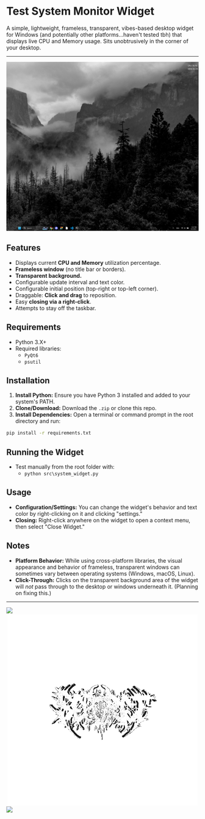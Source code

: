 # Test System Monitor Widget

A simple, lightweight, frameless, transparent, vibes-based desktop widget for Windows (and potentially other platforms...haven't tested tbh) that displays live CPU and Memory usage. Sits unobtrusively in the corner of your desktop.

---
<div>
 <img src="assets/desktop_screenshot.png" alt="Desktop Image" width="700px">
</div>

## Features

- Displays current **CPU and Memory** utilization percentage.
- **Frameless window** (no title bar or borders).
- **Transparent background.**
- Configurable update interval and text color.
- Configurable initial position (top-right or top-left corner).
- Draggable: **Click and drag** to reposition.
- Easy **closing via a right-click**.
- Attempts to stay off the taskbar.

## Requirements

- Python 3.X+
- Required libraries:
  - `PyQt6`
  - `psutil`

## Installation

1.  **Install Python:** Ensure you have Python 3 installed and added to your system's PATH.
2.  **Clone/Download:** Download the `.zip` or clone this repo.
3.  **Install Dependencies:** Open a terminal or command prompt in the root directory and run:

   ```bash
   pip install -r requirements.txt
   ```

## Running the Widget

  - Test manually from the root folder with:
      - `python src\system_widget.py`

## Usage

 - **Configuration/Settings:** You can change the widget's behavior and text color by right-clicking on it and clicking "settings."
 - **Closing:** Right-click anywhere on the widget to open a context menu, then select "Close Widget."

## Notes

- **Platform Behavior:** While using cross-platform libraries, the visual appearance and behavior of frameless, transparent windows can sometimes vary between operating systems (Windows, macOS, Linux).
- **Click-Through:** Clicks on the transparent background area of the widget will _not_ pass through to the desktop or windows underneath it. (Planning on fixing this.)

---

<img src="https://user-images.githubusercontent.com/74038190/212284100-561aa473-3905-4a80-b561-0d28506553ee.gif">
<div align="center">
  <a href="https://seperet.com">
    <img src=https://github.com/denv3rr/denv3rr/blob/main/Seperet_Slam_White.gif/>
  </a>
</div>
<img src="https://user-images.githubusercontent.com/74038190/212284100-561aa473-3905-4a80-b561-0d28506553ee.gif">
